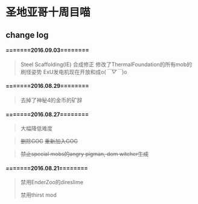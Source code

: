 # 圣地亚哥十周目喵
## change log

#### =======2016.09.03========
> Steel Scaffolding(IE) 合成修正
> 修改了ThermalFoundation的所有mob的刷怪姿势
> ExU发电机现在开放和成o(*￣▽￣*)o


#### =======2016.08.29========
> 去掉了神秘4的金币的矿辞


#### =======2016.08.27========
> 大幅降低难度

> ~~删除GOG~~
~~重新加入GOG~~

> ~~禁止special mobs的angry pigman, dom witcher生成~~


#### =======2016.08.21========
> 禁用EnderZoo的direslime
>
> 禁用thirst mod

